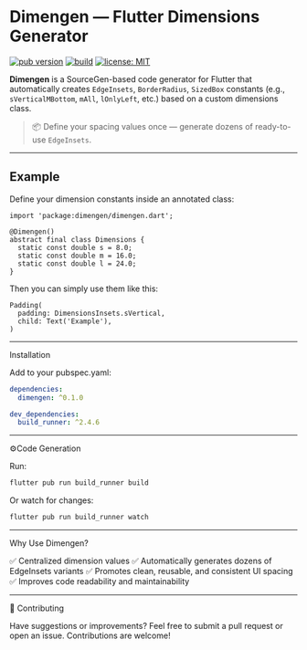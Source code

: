 # Dimengen — Flutter Dimensions Generator

[![pub version](https://img.shields.io/pub/v/dimengen.svg)](https://pub.dev/packages/dimengen)
[![build](https://github.com/warioddly/dimengen/actions/workflows/build.yml/badge.svg)](https://github.com/warioddly/dimengen/actions)
[![license: MIT](https://img.shields.io/badge/license-MIT-blue.svg)](LICENSE)

**Dimengen** is a SourceGen-based code generator for Flutter that automatically creates `EdgeInsets`, `BorderRadius`, `SizedBox` constants (e.g., `sVerticalMBottom`, `mAll`, `lOnlyLeft`, etc.) based on a custom dimensions class.

> 📦 Define your spacing values once — generate dozens of ready-to-use `EdgeInsets`.

---

## Example

Define your dimension constants inside an annotated class:

```
import 'package:dimengen/dimengen.dart';

@Dimengen()
abstract final class Dimensions {
  static const double s = 8.0;
  static const double m = 16.0;
  static const double l = 24.0;
}
```

Then you can simply use them like this:

```
Padding(
  padding: DimensionsInsets.sVertical,
  child: Text('Example'),
)
```

---

Installation

Add to your pubspec.yaml:

```yaml
dependencies:
  dimengen: ^0.1.0

dev_dependencies:
  build_runner: ^2.4.6
```

---

⚙Code Generation

Run:

```bash
flutter pub run build_runner build
```
Or watch for changes:

```bash
flutter pub run build_runner watch
```

---

Why Use Dimengen?

✅ Centralized dimension values
✅ Automatically generates dozens of EdgeInsets variants
✅ Promotes clean, reusable, and consistent UI spacing
✅ Improves code readability and maintainability

---

🤝 Contributing

Have suggestions or improvements? Feel free to submit a pull request or open an issue. Contributions are welcome!
